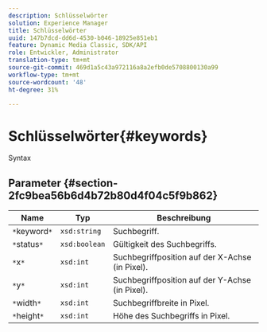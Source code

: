 ```yaml
---
description: Schlüsselwörter
solution: Experience Manager
title: Schlüsselwörter
uuid: 147b7dcd-dd6d-4530-b046-18925e851eb1
feature: Dynamic Media Classic, SDK/API
role: Entwickler, Administrator
translation-type: tm+mt
source-git-commit: 469d1a5c43a972116a8a2efb0de5708800130a99
workflow-type: tm+mt
source-wordcount: '48'
ht-degree: 31%

---
```



# Schlüsselwörter{#keywords}

Syntax

## Parameter {#section-2fc9bea56b6d4b72b80d4f04c5f9b862}

| Name | Typ | Beschreibung |
|---|---|---|
| `*`keyword`*` | `xsd:string` | Suchbegriff. |
| `*`status`*` | `xsd:boolean` | Gültigkeit des Suchbegriffs. |
| `*`x`*` | `xsd:int` | Suchbegriffposition auf der X-Achse (in Pixel). |
| `*`y`*` | `xsd:int` | Suchbegriffposition auf der Y-Achse (in Pixel). |
| `*`width`*` | `xsd:int` | Suchbegriffbreite in Pixel. |
| `*`height`*` | `xsd:int` | Höhe des Suchbegriffs in Pixel. |

